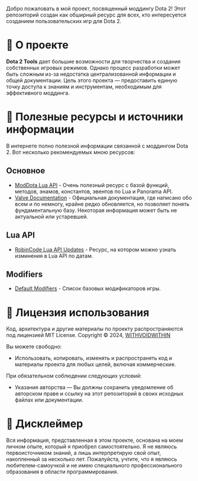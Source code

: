 Добро пожаловать в мой проект, посвященный моддингу Dota 2! Этот репозиторий создан как обширный ресурс для всех, кто интересуется созданием пользовательских игр для Dota 2.

# 📖 О проекте
**Dota 2 Tools** дает большие возможности для творчества и создания собственных игровых режимов. Однако процесс разработки может быть сложным из-за недостатка централизованной информации и общей документации. Цель этого проекта — предоставить единую точку доступа к знаниям и инструментам, необходимым для эффективного моддинга.

# 🌌 Полезные ресурсы и источники информации
В интернете полно полезной информации связанной с моддингом Dota 2. Вот несколько рекомендуемых мною ресурсов:

## Основное
- [ModDota Lua API](https://moddota.com/api/#!/vscripts) - Очень полезный ресурс с базой функций, методов, энамов, константов, эвентов по Lua и Panorama API.
- [Valve Documentation](https://developer.valvesoftware.com/wiki/Dota_2_Workshop_Tools) - Официальная документация, где написано обо всем и по немногу, крайне редко обновляется, но позволяет понять фундаментальную базу. Некоторая информация может быть не актуальной или устаревшей.
## Lua API
- [RobinCode Lua API Updates](https://robincode.cn/dota2/logs) - Ресурс, на котором можно узнать изминения в Lua API по датам.
## Modifiers
- [Default Modifiers](https://developer.valvesoftware.com/wiki/Dota_2_Workshop_Tools/Scripting/Built-In_Modifier_Names) - Список базовых модификаторов игры.

# 📜 Лицензия использования
Код, архитектура и другие материалы по проекту распространяются под лицензией MIT License. Copyright © 2024, [WITHVOIDWITHIN](https://steamcommunity.com/id/withvoidwithin/)

Вы можете свободно:
- Использовать, копировать, изменять и распространять код и материалы проекта для любых целей, включая коммерческие.

При обязательном соблюдении следующих условий:
- Указания авторства — Вы должны сохранить уведомление об авторском праве и ссылку на этот репозиторий в своих исходных файлах или документации.

# 📝 Дисклеймер
Вся информация, представленная в этом проекте, основана на моем личном опыте, который я приобрел самостоятельно. Я не являюсь первоисточником знаний, а лишь интерпретирую свой опыт, накопленный за несколько лет. Пожалуйста, учтите, что я являюсь любителем-самоучкой и не имею специального профессионального образования в области программирования.
